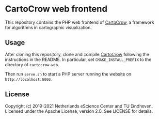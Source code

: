 # CartoCrow web frontend

This repository contains the PHP web frontend of [CartoCrow](https://github.com/tue-alga/cartocrow), a framework for algorithms in cartographic visualization.


## Usage

After cloning this repository, clone and compile [CartoCrow](https://github.com/tue-alga/cartocrow) following the instructions in the README. In particular, set `CMAKE_INSTALL_PREFIX` to the directory of `cartocrow-web`.

Then run `serve.sh` to start a PHP server running the website on `http://localhost:8000`.


## License

Copyright (c) 2019-2021 Netherlands eScience Center and TU Eindhoven. Licensed under the Apache License, version 2.0. See LICENSE for details.
